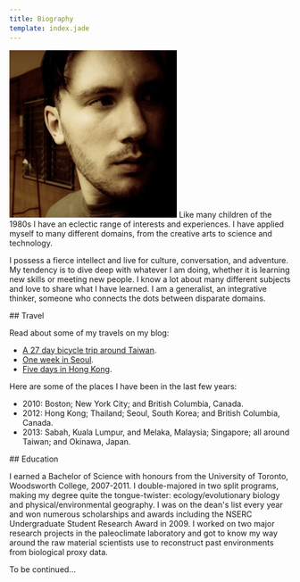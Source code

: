 ```yaml
---
title: Biography
template: index.jade
---
```


<img src="synaptic-forward-thinking.jpg" class="alignright marginleft" title="Forward thinking." alt="Forward thinking." /> Like many children of the 1980s I have an eclectic range of interests and experiences. I have applied myself to many different domains, from the creative arts to science and technology.

I possess a fierce intellect and live for culture, conversation, and adventure. My tendency is to dive deep with whatever I am doing, whether it is learning new skills or meeting new people. I know a lot about many different subjects and love to share what I have learned. I am a generalist, an integrative thinker, someone who connects the dots between disparate domains.

<a name="travel"></a>## Travel

Read about some of my travels on my blog:

- [A 27 day bicycle trip around Taiwan](http://synapticism.com/series/taiwan-bicycle-tour-2013/).
- [One week in Seoul](http://synapticism.com/series/south-korea-2012/).
- [Five days in Hong Kong](http://synapticism.com/series/hong-kong-2012/).

Here are some of the places I have been in the last few years:

- 2010: Boston; New York City; and British Columbia, Canada.
- 2012: Hong Kong; Thailand; Seoul, South Korea; and British Columbia, Canada.
- 2013: Sabah, Kuala Lumpur, and Melaka, Malaysia; Singapore; all around Taiwan; and Okinawa, Japan.

<a name="education"></a>## Education

I earned a Bachelor of Science with honours from the University of Toronto, Woodsworth College, 2007-2011. I double-majored in two split programs, making my degree quite the tongue-twister: ecology/evolutionary biology and physical/environmental geography. I was on the dean's list every year and won numerous scholarships and awards including the NSERC Undergraduate Student Research Award in 2009. I worked on two major research projects in the paleoclimate laboratory and got to know my way around the raw material scientists use to reconstruct past environments from biological proxy data.

To be continued...
